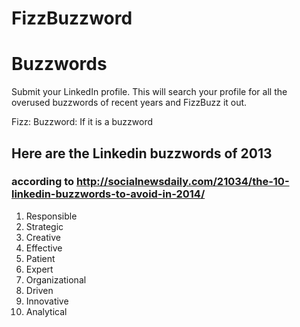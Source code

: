 FizzBuzzword
============
# Buzzwords

Submit your LinkedIn profile. This will search your profile for all the overused buzzwords of recent years and FizzBuzz it out.

Fizz: 
Buzzword: If it is a buzzword

## Here are the Linkedin buzzwords of 2013
### according to http://socialnewsdaily.com/21034/the-10-linkedin-buzzwords-to-avoid-in-2014/
1. Responsible
2. Strategic
3. Creative
4. Effective
5. Patient
6. Expert
7. Organizational
8. Driven
9. Innovative
10. Analytical
